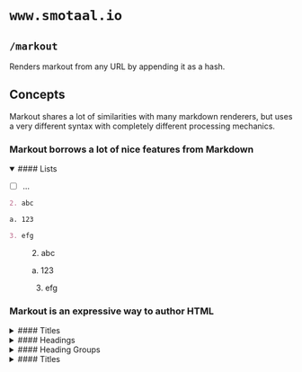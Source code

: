 ﻿# `www.smotaal.io`

## `/markout`

Renders markout from any URL by appending it as a hash.

## Concepts

Markout shares a lot of similarities with many markdown renderers, but uses a very different syntax with completely different processing mechanics.

### Markout borrows a lot of nice features from Markdown

<details open><summary>
#### Lists
</summary>

- [ ] …

<div column-grid>

<!-- prettier-ignore-start -->

<div>

```md
2. abc

a. 123

3. efg
```

</div>

<figure>
2. abc

a. 123

3. efg
</figure>

<!-- prettier-ignore-end -->

</div>
</details>

### Markout is an expressive way to author HTML

<details><summary>
#### Titles
</summary>

- [ ] Title are implicitly defined from leading heading(s)

<div>

```md
# Hello World <!-- Title --->
```

</div>

- [ ] Title are explicitly defined from first `<title>` tag

```md
# Hello World

<title>Hello World!</title> <!-- Title --->
<title>Hello World!!</title>
```

</details>

<details><summary>
#### Headings
</summary>

- [ ] Headings are created per conventional `#` prefix

<div column-grid>

<!-- prettier-ignore-start -->

<div>


```md

# Heading 1

---

## Heading 2

---

### Heading 3

---

#### Heading 4

---

##### Heading 5

---

###### Heading 6

---

####### No Heading 7

```

</div>

<figure>
# Heading 1

---

## Heading 2

---

### Heading 3

---

#### Heading 4

---

##### Heading 5

---

###### Heading 6

---

####### No Heading 7

</figure>

<!-- prettier-ignore-end -->

</div>

- [ ] Headings are created using `<h1>`, `<h2>`, `<h3>`, `<h4>`, `<h5>`, and `<h6>` tags

<div column-grid>

<!-- prettier-ignore-start -->

<div>

```md
<h1>Heading 1</h1>
---
<h2>Heading 2</h2>
---
<h3>Heading 3</h3>
---
<h4>Heading 4</h4>
---
<h5>Heading 5</h5>
---
<h6>Heading 6</h6>
---
<h7>No Heading 7</h7>
```

</div>

<figure>
<h1>Heading 1</h1>
---
<h2>Heading 2</h2>
---
<h3>Heading 3</h3>
---
<h4>Heading 4</h4>
---
<h5>Heading 5</h5>
---
<h6>Heading 6</h6>
---
<h7>No Heading 7</h7>
</figure>
<!-- prettier-ignore-end -->

</div>

</details>

<details><summary>
#### Heading Groups
</summary>

- [ ] Heading groups are created from well-chained heading blocks

<div column-grid>

<!-- prettier-ignore-start -->

<div>

```md
# Heading
## Subheading
---
## Heading
### Subheading
---
# Heading
### Heading
```

</div>

<figure>
# Heading
## Subheading
---
## Heading
### Subheading
---
# Heading
### Heading
</figure>
<!-- prettier-ignore-end -->

</div>
</details>

<details><summary>
#### Titles
</summary>

- [ ] Heading groups are created from well-chained heading blocks

<div column-grid>

<!-- prettier-ignore-start -->

<div>

```md
markdown
```

</div>

<figure>
markout
</figure>

<!-- prettier-ignore-end -->

</div>
</details>
